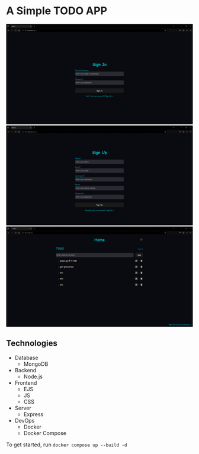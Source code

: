 # A Simple TODO APP

![image](/assets/1.png)
![image](/assets/0.png)
![image](/assets/2.png)

## Technologies

- Database
  - MongoDB
- Backend
  - Node.js
- Frontend
  - EJS
  - JS
  - CSS
- Server
  - Express
- DevOps
  - Docker
  - Docker Compose

To get started, run `docker compose up --build -d`
